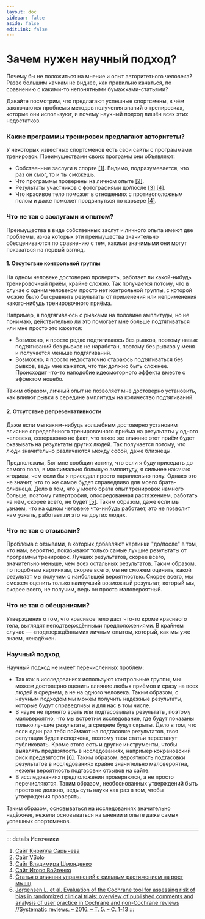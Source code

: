 ```yaml
---
layout: doc
sidebar: false
aside: false
editLink: false
---
```


# Зачем нужен научный подход?

Почему бы не положиться на мнение и опыт авторитетного человека? Разве большим качкам не виднее, как правильно качаться, по сравнению с какими-то непонятными бумажками-статьями?

Давайте посмотрим, что предлагают успешные спортсмены, в чём заключаются проблемы методов получения знаний о тренировках, которые они используют, и почему научный подход лишён всех этих недостатков.

### Какие программы тренировок предлагают авторитеты?

У некоторых известных спортсменов есть свои сайты с программами тренировок. Преимуществами своих программ они объявляют:

- Собственные заслуги в спорте [[1]](https://www.train.sarychevkirill.com/). Видимо, подразумевается, что раз он смог, то и ты сможешь.
- Что программы проверены на личном опыте [[2]](https://vsolo.pro/).
- Результаты участников с фотографиями до/после [[3]](https://shmondenkovladimir.com/) [[4]](https://nextworkoutapp.com/).
- Что красивое тело поможет в отношениях с противоположным полом и даже поможет продвинуться по карьере [[4]](https://nextworkoutapp.com/).

### Что не так с заслугами и опытом?

Преимущества в виде собственных заслуг и личного опыта имеют две проблемы, из-за которых эти преимущества значительно обесцениваются по сравнению с тем, какими значимыми они могут показаться на первый взгляд.

#### 1. Отсутствие контрольной группы

На одном человеке достоверно проверить, работает ли какой-нибудь тренировочный приём, крайне сложно. Так получается потому, что в случае с одним человеком просто нет контрольной группы, с которой можно было бы сравнить результаты от применения или неприменения какого-нибудь тренировочного приёма.

Например, я подтягиваюсь с рывками на половине амплитуды, но не понимаю, действительно ли это помогает мне больше подтягиваться или мне просто это кажется:

- Возможно, я просто редко подтягиваюсь без рывков, поэтому навык подтягиваний без рывков не наработан, поэтому без рывков у меня и получается меньше подтягиваний.
- Возможно, я просто недостаточно стараюсь подтягиваться без рывков, ведь мне кажется, что так должно быть сложнее. Происходит что-то наподобие идеомоторного эффекта вместе с эффектом ноцебо.

Таким образом, личный опыт не позволяет мне достоверно установить, как влияют рывки в середине амплитуды на количество подтягиваний.

#### 2. Отсутствие репрезентативности

Даже если мы каким-нибудь волшебным достоверно установим влияние определённого тренировочного приёма на результаты у одного человека, совершенно не факт, что такое же влияние этот приём будет оказывать на результаты других людей. Так получается потому, что люди значительно различаются между собой, даже близнецы.

Предположим, Бог мне сообщил истину, что если я буду приседать до самого пола, в максимально большую амплитуду, я сильнее накачаю ягодицы, чем если бы я приседал просто параллельно полу. Однако это не значит, что то же самое будет справедливо для моего брата-близнеца. Дело в том, что у моего брата опыт тренировок намного больше, поэтому гипертрофия, опосредованная растяжением, работать на нём, скорее всего, не будет [[5]](/boys/muscle-growth-factors/stretch-mediated-hypertrophy). Таким образом, даже если мы узнаем, что на одном человеке что-нибудь работает, это не позволит нам узнать, работает ли это на других людях.

### Что не так с отзывами?

Проблема с отзывами, в которых добавляют картинки "до/после" в том, что нам, вероятно, показывают только самые лучшие результаты от программы тренировок. Лучших результатов, скорее всего, значительно меньше, чем всех остальных результатов. Таким образом, по подобным картинкам, скорее всего, мы не сможем оценить, какой результат мы получим с наибольшей вероятностью. Скорее всего, мы сможем оценить только наилучший возможный результат, который мы, скорее всего, не получим, ведь он просто маловероятный.

### Что не так с обещаниями?

Утверждения о том, что красивое тело даст что-то кроме красивого тела, выглядят неподтверждёнными предположениями. В крайнем случае — «подтверждёнными» личным опытом, который, как мы уже знаем, ненадёжен.

### Научный подход

Научный подход не имеет перечисленных проблем:

- Так как в исследованиях используют контрольные группы, мы можем достоверно оценить влияние любых приёмов и сразу на всех людей в среднем, а не на одного человека. Таким образом, с научным подходом мы можем получить надёжные результаты, которые будут справедливы и для нас в том числе.
- В науке не принято врать или подтасовывать результаты, поэтому маловероятно, что мы встретим исследование, где будут показаны только лучшие результаты, а средние будут скрыты. Дело в том, что если один раз тебя поймают на подтасовке результатов, твоя репутация будет испорчена, поэтому твои статьи перестанут публиковать. Кроме этого есть и другие инструменты, чтобы выявлять предвзятость в исследованиях, например кокрановский риск предвзятости [[6]](https://link.springer.com/article/10.1186/s13643-016-0259-8). Таким образом, вероятность подтасовки результатов в исследованиях крайне значительно маловероятна, нежели вероятность подтасовки отзывов на сайте.
- В исследованиях предположения проверяются, а не просто перечисляются. Таким образом, необоснованных утверждений быть просто не должно, ведь суть науки как раз в том, чтобы утверждения проверять.

Таким образом, основываться на исследованиях значительно надёжнее, нежели основываться на мнении и опыте даже самых успешных спортсменов.

***

::: details Источники
1. [Сайт Кирилла Сарычева](https://www.train.sarychevkirill.com/)
2. [Сайт VSolo](https://vsolo.pro/)
3. [Сайт Владимира Шмонденко](https://shmondenkovladimir.com/)
4. [Сайт Игоря Войтенко](https://nextworkoutapp.com/)
5. [Статья о влиянии упражнений с сильным растяжением на рост мышц](/boys/muscle-growth-factors/stretch-mediated-hypertrophy)
6. [Jørgensen L. et al. Evaluation of the Cochrane tool for assessing risk of bias in randomized clinical trials: overview of published comments and analysis of user practice in Cochrane and non-Cochrane reviews //Systematic reviews. – 2016. – Т. 5. – С. 1-13](https://link.springer.com/article/10.1186/s13643-016-0259-8)
:::